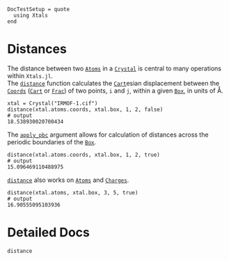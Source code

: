 ```@meta
DocTestSetup = quote
  using Xtals
end
```

# Distances

The distance between two [`Atoms`](@ref) in a [`Crystal`](@ref) is central to many operations within `Xtals.jl`.  
The [`distance`](@ref) function calculates the [`Cart`](@ref)esian displacement between the [`Coords`](@ref) ([`Cart`](@ref) or [`Frac`](@ref)) of two points, `i` and `j`, within a given [`Box`](@ref), in units of Å.

```jldoctest distance
xtal = Crystal("IRMOF-1.cif")
distance(xtal.atoms.coords, xtal.box, 1, 2, false)
# output
18.538930020700434
```

The [`apply_pbc`](@ref) argument allows for calculation of distances across the periodic boundaries of the [`Box`](@ref).

```jldoctest distance
distance(xtal.atoms.coords, xtal.box, 1, 2, true)
# output
15.096469110488975
```

[`distance`](@ref) also works on [`Atoms`](@ref) and [`Charges`](@ref).

```jldoctest distance
distance(xtal.atoms, xtal.box, 3, 5, true)
# output
16.90555095103936
```

# Detailed Docs

```@docs
distance
```
